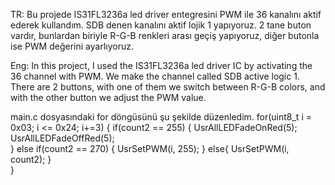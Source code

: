 TR:
Bu projede IS31FL3236a led driver entegresini PWM ile 36 kanalını aktif ederek kullandım.
SDB denen kanalını aktif lojik 1 yapıyoruz. 
2 tane buton vardır, bunlardan biriyle R-G-B renkleri arası geçiş yapıyoruz, diğer butonla ise PWM değerini ayarlıyoruz.

Eng:
In this project, I used the IS31FL3236a led driver IC by activating the 36 channel with PWM.
We make the channel called SDB active logic 1.
There are 2 buttons, with one of them we switch between R-G-B colors, and with the other button we adjust the PWM value.

main.c dosyasındaki for döngüsünü şu şekilde düzenledim.
for(uint8_t i = 0x03; i <= 0x24; i+=3)
{
  if(count2 == 255)
  {
      UsrAllLEDFadeOnRed(5);
      UsrAllLEDFadeOffRed(5);          
  }
  else if(count2 == 270)
  {
    UsrSetPWM(i, 255); 
  } 
  else{
    UsrSetPWM(i, count2);
  }  
}
